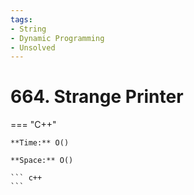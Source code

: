 ```yaml
---
tags:
- String
- Dynamic Programming
- Unsolved
---
```



# 664. Strange Printer

=== "C++"

    **Time:** O()

    **Space:** O()

    ``` c++
    ```